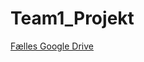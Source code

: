 # Team1_Projekt

[Fælles Google Drive](https://drive.google.com/drive/folders/1kziYI8s874VOhS0KtZtHVdeVerclFnDs?usp=drive_link)
